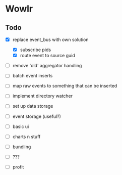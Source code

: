 # Wowlr

## Todo

 - [x] replace event_bus with own solution
   - [x] subscribe pids
   - [x] route event to source guid
 - [ ] remove 'old' aggregator handling
 - [ ] batch event inserts
 - [ ] map raw events to something that can be inserted

 - [ ] implement directory watcher
 - [ ] set up data storage
 - [ ] event storage (useful?)
 - [ ] basic ui
 - [ ] charts n stuff
 - [ ] bundling
 - [ ] ???
 - [ ] profit